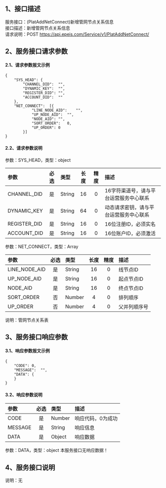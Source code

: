 ## 1、接口描述  
服务接口：(PlatAddNetConnect)新增管网节点关系信息  
接口描述：新增管网节点关系信息  
请求说明：POST https://api.epeis.com/Service/v1/PlatAddNetConnect/  
  
## 2、服务接口请求参数  
#### 2.1、请求参数报文示例  
~~~  
{
	"SYS_HEAD":	{
		"CHANNEL_DID":	"",
		"DYNAMIC_KEY":	"",
		"REGISTER_DID":	"",
		"ACCOUNT_DID":	""
	},
	"NET_CONNECT":	[{
			"LINE_NODE_AID":	"",
			"UP_NODE_AID":	"",
			"NODE_AID":	"",
			"SORT_ORDER":	0,
			"UP_ORDER":	0
		}]
}  
~~~  
#### 2.2、请求参数说明  
参数：SYS_HEAD，类型：object  
  
| 参数 | 必选 | 类型 | 长度 | 精度 | 描述 |  
| :----------------- | :----: | :-------- | :----: | :----: | :---------------- |  
| CHANNEL_DID | 是 | String | 16 | 0 | 16字符渠道号，请与平台运营服务中心联系 |  
| DYNAMIC_KEY | 是 | String | 64 | 0 | 动态请求密钥，请与平台运营服务中心联系 |  
| REGISTER_DID      |  是  | String   | 16 | 0 | 16位注册ID，必须实名 |  
| ACCOUNT_DID       |  是  | String   | 16 | 0 | 16位账户ID，必须激活 |  
  
参数：NET_CONNECT，类型：Array  
  
| 参数              | 必选 | 类型     | 长度 | 精度 | 描述             |  
| :----------------- | :----: | :-------- | :----: | :----: | :---------------- |  
| LINE_NODE_AID |  是  | String   | 16 | 0 | 线节点ID |  
| UP_NODE_AID |  是  | String   | 16 | 0 | 起点节点ID |  
| NODE_AID |  是  | String   | 16 | 0 | 终点节点ID |  
| SORT_ORDER |  否  | Number   | 4 | 0 | 排列顺序 |  
| UP_ORDER |  否  | Number   | 4 | 0 | 父并列顺序号 |  
  
说明：管网节点关系表  
  
## 3、服务接口响应参数  
#### 3.1、响应参数报文示例  
~~~  
{
	"CODE":	0,
	"MESSAGE":	"",
	"DATA":	{
	}
}  
~~~  
#### 3.2、响应参数说明  
  
| 参数              | 必选 | 类型     | 描述             |  
| :----------------- | :----: | :-------- | :---------------- |  
| CODE | 是 | Number | 响应代码，0为成功 |  
| MESSAGE | 是 | String | 响应信息 |  
| DATA | 是 | Object | 响应数据 |  
  
参数：DATA，类型：object 本服务接口无响应数据！  
## 4、服务接口说明  
说明：无  
